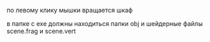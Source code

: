по левому клику мышки вращается шкаф

в папке с exe должны находиться папки obj и шейдерные файлы scene.frag и scene.vert
